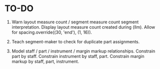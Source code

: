 TO-DO
=====

1.  Warn layout measure count / segment measure count segment interpretation.
    Display layout measure count created during (llm).
    Allow for spacing.override((30, 'end'), (1, 16)).

2.  Teach segment-maker to check for duplicate part assignments.

3.  Model staff / part / instrument / margin markup relationships.
    Constrain part by staff.
    Constrain instrument by staff, part.
    Constrain margin markup by staff, part, instrument.
